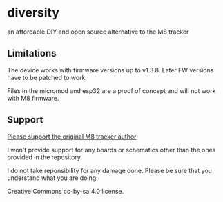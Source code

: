 # diversity
an affordable DIY and open source alternative to the M8 tracker

## Limitations
The device works with firmware versions up to v1.3.8. Later FW versions have to be patched to work.

Files in the micromod and esp32 are a proof of concept and will not work with M8 firmware. 

## Support

[Please support the original M8 tracker author](https://www.patreon.com/trash80)

I won't provide support for any boards or schematics other than the ones provided in the repository.

I do not take reponsibility for any damage done. Please be sure that you understand what you are doing.

Creative Commons cc-by-sa 4.0 license.
